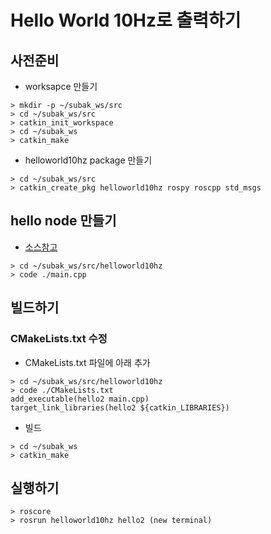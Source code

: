 # Hello World 10Hz로 출력하기

## 사전준비
- worksapce 만들기
```
> mkdir -p ~/subak_ws/src
> cd ~/subak_ws/src
> catkin_init_workspace
> cd ~/subak_ws
> catkin_make
```
- helloworld10hz package 만들기
```
> cd ~/subak_ws/src
> catkin_create_pkg helloworld10hz rospy roscpp std_msgs
```

## hello node 만들기 
- [소스참고](https://github.com/Jaeeunykim/ROS_Practice/blob/master/3.helloworld10hz/main.cpp)
```
> cd ~/subak_ws/src/helloworld10hz
> code ./main.cpp
```

## 빌드하기

### CMakeLists.txt 수정
  - CMakeLists.txt 파일에 아래 추가
```
> cd ~/subak_ws/src/helloworld10hz
> code ./CMakeLists.txt
add_executable(hello2 main.cpp)
target_link_libraries(hello2 ${catkin_LIBRARIES})

```

  - 빌드 
  ```
  > cd ~/subak_ws
  > catkin_make

  ```

## 실행하기 
```
> roscore 
> rosrun helloworld10hz hello2 (new terminal)
```
